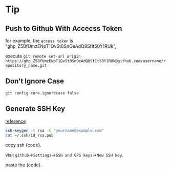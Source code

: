# Tip

## Push to Github With Accecss Token

for example, the `access token` is "ghp_Z5BfUmzENpT1QvSt0SnOeAdQ8SfIt50Y1RUk",

execute `git remote set-url origin https://ghp_Z5BfUmzENpT1QvSt0SnOeAdQ8SfIt50Y1RUk@github.com/username/repository_name.git`

## Don't Ignore Case

`git config core.ignorecase false`

## Generate SSH Key

[reference](https://blog.csdn.net/u013778905/article/details/83501204)

```bash
ssh-keygen -t rsa -C "yourname@example.com"
cat ~/.ssh/id_rsa.pub
```

copy ssh {code}.

visit `github`->`Settings`->`SSH and GPG keys`->`New SSH key`.

paste the {code}.
